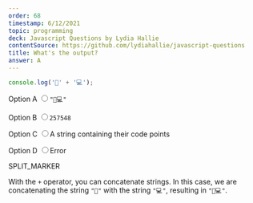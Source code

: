 ```yaml
---
order: 68
timestamp: 6/12/2021
topic: programming
deck: Javascript Questions by Lydia Hallie
contentSource: https://github.com/lydiahallie/javascript-questions
title: What's the output?
answer: A
---
```


  

```javascript
console.log('🥑' + '💻');
```


<label for="option-A">Option A</label>
<input type="radio" name="answer-option" id="option-A" value="A">`"🥑💻"`</input>
    

<label for="option-B">Option B</label>
<input type="radio" name="answer-option" id="option-B" value="B">`257548`</input>
    

<label for="option-C">Option C</label>
<input type="radio" name="answer-option" id="option-C" value="C">A string containing their code points</input>
    

<label for="option-D">Option D</label>
<input type="radio" name="answer-option" id="option-D" value="D">Error</input>
    




SPLIT_MARKER

With the `+` operator, you can concatenate strings. In this case, we are concatenating the string `"🥑"` with the string `"💻"`, resulting in `"🥑💻"`.




